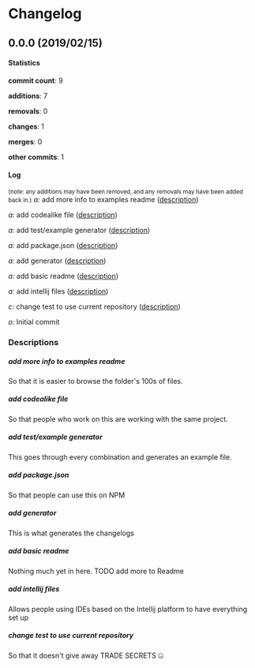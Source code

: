 # Changelog
## 0.0.0 (2019/02/15)
#### Statistics
**commit count**: 9

**additions**: 7

**removals**: 0

**changes**: 1

**merges**: 0

**other commits**: 1

#### Log
<small>(note: any additions may have been removed, and any removals may have been added back in.)</small>
*a:* add more info to examples readme ([description](#add-more-info-to-examples-readme-22))

*a:* add codealike file ([description](#add-codealike-file-22))

*a:* add test/example generator ([description](#add-testexample-generator-22))

*a:* add package.json ([description](#add-packagejson-22))

*a:* add generator ([description](#add-generator-22))

*a:* add basic readme ([description](#add-basic-readme-22))

*a:* add intellij files ([description](#add-intellij-files-22))

*c:* change test to use current repository ([description](#change-test-to-use-current-repository-22))

*o:* Initial commit

### Descriptions
##### add more info to examples readme
So that it is easier to browse the folder's 100s of files.
##### add codealike file
So that people who work on this are working with the same project.
##### add test/example generator
This goes through every combination and generates an example file.
##### add package.json
So that people can use this on NPM
##### add generator
This is what generates the changelogs
##### add basic readme
Nothing much yet in here. TODO add more to Readme
##### add intellij files
Allows people using IDEs based on the Intellij platform to have everything set up
##### change test to use current repository
So that it doesn't give away TRADE SECRETS 🤐
